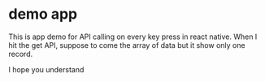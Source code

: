# demo app

This is app demo for API calling on every key press in react native.
When I hit the get API, suppose to come the array of data but it show only one record.

I hope you understand
